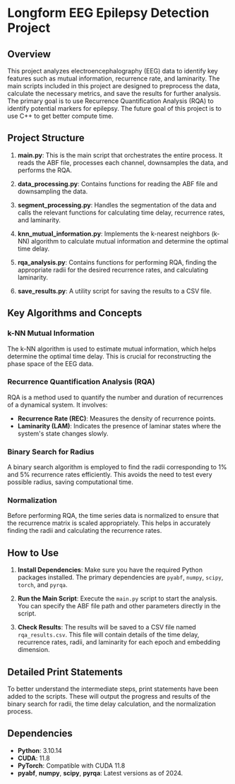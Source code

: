 # Longform EEG Epilepsy Detection Project

## Overview

This project analyzes electroencephalography (EEG) data to identify key features such as mutual information, recurrence rate, and laminarity. The main scripts included in this project are designed to preprocess the data, calculate the necessary metrics, and save the results for further analysis. The primary goal is to use Recurrence Quantification Analysis (RQA) to identify potential markers for epilepsy. The future goal of this project is to use C++ to get better compute time.

## Project Structure

1. **main.py**: This is the main script that orchestrates the entire process. It reads the ABF file, processes each channel, downsamples the data, and performs the RQA.

2. **data_processing.py**: Contains functions for reading the ABF file and downsampling the data.

3. **segment_processing.py**: Handles the segmentation of the data and calls the relevant functions for calculating time delay, recurrence rates, and laminarity.

4. **knn_mutual_information.py**: Implements the k-nearest neighbors (k-NN) algorithm to calculate mutual information and determine the optimal time delay.

5. **rqa_analysis.py**: Contains functions for performing RQA, finding the appropriate radii for the desired recurrence rates, and calculating laminarity.

6. **save_results.py**: A utility script for saving the results to a CSV file.

## Key Algorithms and Concepts

### k-NN Mutual Information
The k-NN algorithm is used to estimate mutual information, which helps determine the optimal time delay. This is crucial for reconstructing the phase space of the EEG data.

### Recurrence Quantification Analysis (RQA)
RQA is a method used to quantify the number and duration of recurrences of a dynamical system. It involves:
- **Recurrence Rate (REC)**: Measures the density of recurrence points.
- **Laminarity (LAM)**: Indicates the presence of laminar states where the system's state changes slowly.

### Binary Search for Radius
A binary search algorithm is employed to find the radii corresponding to 1% and 5% recurrence rates efficiently. This avoids the need to test every possible radius, saving computational time.

### Normalization
Before performing RQA, the time series data is normalized to ensure that the recurrence matrix is scaled appropriately. This helps in accurately finding the radii and calculating the recurrence rates.

## How to Use

1. **Install Dependencies**: Make sure you have the required Python packages installed. The primary dependencies are `pyabf`, `numpy`, `scipy`, `torch`, and `pyrqa`.

2. **Run the Main Script**: Execute the `main.py` script to start the analysis. You can specify the ABF file path and other parameters directly in the script.

3. **Check Results**: The results will be saved to a CSV file named `rqa_results.csv`. This file will contain details of the time delay, recurrence rates, radii, and laminarity for each epoch and embedding dimension.


## Detailed Print Statements

To better understand the intermediate steps, print statements have been added to the scripts. These will output the progress and results of the binary search for radii, the time delay calculation, and the normalization process.

## Dependencies

- **Python**: 3.10.14
- **CUDA**: 11.8
- **PyTorch**: Compatible with CUDA 11.8
- **pyabf**, **numpy**, **scipy**, **pyrqa**: Latest versions as of 2024.
